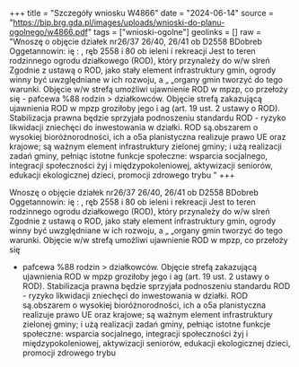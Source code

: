 +++
title = "Szczegóły wniosku W4866"
date = "2024-06-14"
source = "https://bip.brg.gda.pl/images/uploads/wnioski-do-planu-ogolnego/w4866.pdf"
tags = ["wnioski-ogolne"]
geolinks = []
raw = "Wnoszę o objęcie działek nr26/37 26/40, 26/41 ob D2558  BDobreb Oggetannowin: ię : , ręb 2558 i 80 ob ieleni i rekreacji Jest to teren rodzinnego ogrodu działkowego (ROD), który przynależy do w/w slreń Zgodnie z ustawą o ROD, jako stały element infrastruktury gmin, ogrody winny być uwzględniane w ich rozwoju, a „ „organy gmin tworzyć do tego warunki. Objęcie w/w strefą umożliwi ujawnienie ROD w mpzp, co przełoży się - pafcewa %88 rodzin > działkowców. Objęcie strefą zakazującą ujawnienia ROD w mpzp groziłoby jego i ag (art. 19 ust. 2 ustawy o ROD). Stabilizacja prawna będzie sprzyjała podnoszeniu standardu ROD - ryzyko likwidacji zniechęci do inwestowania w działki. ROD są.obszarem o wysokiej bioróżnorodności, ich a o5a planistyczna realizuje prawo UE oraz krajowe; są ważnym element infrastruktury zielonej gminy; i użą realizacji zadań gminy, pełniąc istotne funkcje społeczne: wsparcia socjalnego, integracji społeczności żyj i międzypokoleniowej, aktywizacji seniorów, edukacji ekologicznej dzieci, promocji zdrowego trybu "
+++

Wnoszę o objęcie działek nr26/37 26/40, 26/41 ob D2558  BDobreb Oggetannowin:
ię : , ręb 2558 i 80 ob ieleni i
rekreacji Jest to teren rodzinnego ogrodu działkowego (ROD), który przynależy do w/w slreń Zgodnie z
ustawą o ROD, jako stały element infrastruktury gmin, ogrody winny być uwzględniane w ich rozwoju, a
„ „organy gmin tworzyć do tego warunki. Objęcie w/w strefą umożliwi ujawnienie ROD w mpzp, co przełoży się
- pafcewa %88 rodzin > działkowców. Objęcie strefą zakazującą ujawnienia ROD w mpzp groziłoby jego
i ag (art. 19 ust. 2 ustawy o ROD). Stabilizacja prawna będzie sprzyjała podnoszeniu standardu ROD -
ryzyko likwidacji zniechęci do inwestowania w działki. ROD są.obszarem o wysokiej bioróżnorodności, ich
a o5a planistyczna realizuje prawo UE oraz krajowe; są ważnym element infrastruktury zielonej gminy;
i użą realizacji zadań gminy, pełniąc istotne funkcje społeczne: wsparcia socjalnego, integracji społeczności
żyj i międzypokoleniowej, aktywizacji seniorów, edukacji ekologicznej dzieci, promocji zdrowego trybu



